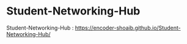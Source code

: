 # Student-Networking-Hub 
Student-Networking-Hub : https://encoder-shoaib.github.io/Student-Networking-Hub/
